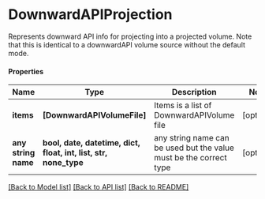 # DownwardAPIProjection

Represents downward API info for projecting into a projected volume. Note that this is identical to a downwardAPI volume source without the default mode.

#### Properties
Name | Type | Description | Notes
------------ | ------------- | ------------- | -------------
**items** | **[DownwardAPIVolumeFile]** | Items is a list of DownwardAPIVolume file | [optional] 
**any string name** | **bool, date, datetime, dict, float, int, list, str, none_type** | any string name can be used but the value must be the correct type | [optional]

[[Back to Model list]](../README.md#documentation-for-models) [[Back to API list]](../README.md#documentation-for-api-endpoints) [[Back to README]](../README.md)

